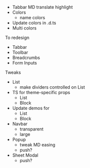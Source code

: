 - Tabbar MD translate highlight
- Colors
  - name colors
- Update colors in .d.ts
- Multi colors

To redesign

- Tabbar
- Toolbar
- Breadcrumbs
- Form Inputs

Tweaks

- List
  - make dividers controlled on List
- TS for theme-specific props
  - List
  - Block
- Update demos for
  - List
  - Block
- Navbar
  - transparent
  - large
- Popup
  - tweak MD easing
  - push?
- Sheet Modal
  - push?
